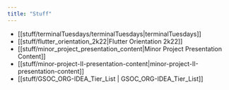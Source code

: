 ```yaml
---
title: "Stuff"
---
```

- [[stuff/terminalTuesdays/terminalTuesdays|terminalTuesdays]]
- [[stuff/flutter_orientation_2k22|Flutter Orientation 2k22]]
- [[stuff/minor_project_presentation_content|Minor Project Presentation Content]]
- [[stuff/minor-project-II-presentation-content|minor-project-II-presentation-content]]
- [[stuff/GSOC_ORG-IDEA_Tier_List | GSOC_ORG-IDEA_Tier_List]]